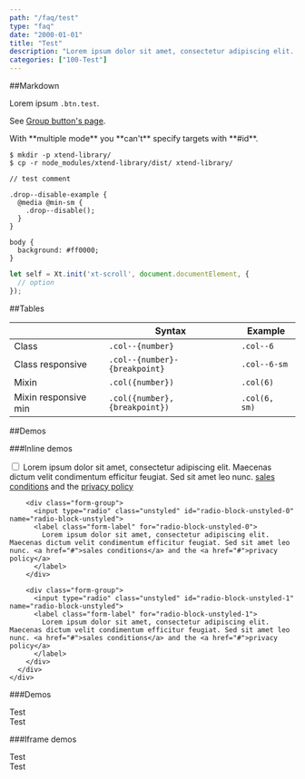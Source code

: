 ```yaml
---
path: "/faq/test"
type: "faq"
date: "2000-01-01"
title: "Test"
description: "Lorem ipsum dolor sit amet, consectetur adipiscing elit. Nunc tempus laoreet leo sit amet iaculis."
categories: ["100-Test"]
---
```


##Markdown

Lorem ipsum `.btn.test`.

See [Group button's page](/docs/content/group/button).

<div class="alert">
  <div class="alert_content">
    With **multiple mode** you **can't** specify targets with **#id**.
  </div>
</div>

<script type="text/plain" class="language-markup">
  <a href="#" class="btn">
    <span><!-- content --></span>
  </a>
  
  <button type="button" class="btn">
    <span><!-- content --></span>
  </button>
</script>

```
$ mkdir -p xtend-library/
$ cp -r node_modules/xtend-library/dist/ xtend-library/
```

```less
// test comment

.drop--disable-example {
  @media @min-sm {
    .drop--disable();
  }
}

body {
  background: #ff0000;
}
```

```jsx
let self = Xt.init('xt-scroll', document.documentElement, {
  // option
});
```

##Tables

<div class="table--scroll">

|                         | Syntax                                    | Example                       |
| ----------------------- | ----------------------------------------- | ----------------------------- |
| Class                   | `.col--{number}`                          | `.col--6`                     |
| Class responsive        | `.col--{number}-{breakpoint}`             | `.col--6-sm`                  |
| Mixin                   | `.col({number})`                          | `.col(6)`                     |
| Mixin responsive min    | `.col({number}, {breakpoint})`            | `.col(6, sm)`                 |

</div>

##Demos

###Inline demos

<demo>
  <div class="demo-inline">
    <div class="demo_item demo_preview" data-name="vanilla">
      <div class="demo_source demo_source--from" data-lang="language-markup">
        <div class="form-group">
          <input type="checkbox" class="unstyled" id="checkbox-block-unstyled">
          <label class="form-label" for="checkbox-block-unstyled">
            Lorem ipsum dolor sit amet, consectetur adipiscing elit. Maecenas dictum velit condimentum efficitur feugiat. Sed sit amet leo nunc. <a href="#">sales conditions</a> and the <a href="#">privacy policy</a>
          </label>
        </div>
  
        <div class="form-group">
          <input type="radio" class="unstyled" id="radio-block-unstyled-0" name="radio-block-unstyled">
          <label class="form-label" for="radio-block-unstyled-0">
            Lorem ipsum dolor sit amet, consectetur adipiscing elit. Maecenas dictum velit condimentum efficitur feugiat. Sed sit amet leo nunc. <a href="#">sales conditions</a> and the <a href="#">privacy policy</a>
          </label>
        </div>
  
        <div class="form-group">
          <input type="radio" class="unstyled" id="radio-block-unstyled-1" name="radio-block-unstyled">
          <label class="form-label" for="radio-block-unstyled-1">
            Lorem ipsum dolor sit amet, consectetur adipiscing elit. Maecenas dictum velit condimentum efficitur feugiat. Sed sit amet leo nunc. <a href="#">sales conditions</a> and the <a href="#">privacy policy</a>
          </label>
        </div>
      </div>
    </div>
  </div>
</demo>

###Demos

<demo>
  <demovanilla src="demos/inline/faq/test-vanilla" name="vanilla">
    <div class="demo_text">
      <div class="alert_content">
        Test
      </div>
    </div>
  </demovanilla>
  <demoreact src="demos/inline/faq/test-react" name="react">
    <div class="demo_text">
      <div class="alert_content">
        Test
      </div>
    </div>
  </demoreact>
</demo>

###Iframe demos

<demo>
  <div class="demo_item" data-iframe="demos/faq/test-vanilla-iframe" data-name="vanilla">
    <div class="demo_text">
      <div class="alert_content">
        Test
      </div>
    </div>
  </div>
  <div class="demo_item" data-iframe="demos/faq/test-react-iframe" data-name="react">
    <div class="demo_text">
      <div class="alert_content">
        Test
      </div>
    </div>
  </div>
</demo>
